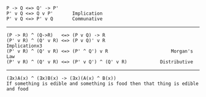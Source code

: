 ```
P -> Q <=> Q' -> P'
P' v Q <=> Q v P'	    Implication
P' v Q <=> P' v Q	    Communative
```
---------------------------------------------------------------------
```
(P -> R) ^ (Q->R) 	<=> (P v Q) -> R
(P' v R) ^ (Q' v R) <=> (P v Q)' v R				    	Implicationx3
(P' v R) ^ (Q' v R) <=> (P' ^ Q') v R					    Morgan's Law
(P' v R) ^ (Q' v R) <=> (P' v Q') ^ (Q' v R)			Distributive
```
---------------------------------------------------------------------
```
(Ǝx)A(x) ^ (Ǝx)B(x) -> (Ǝx)(A(x) ^ B(x))
If something is edible and something is food then that thing is edible and food 
```

